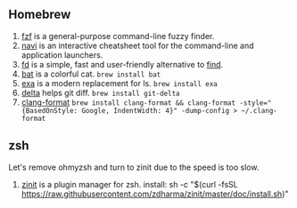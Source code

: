 ## Homebrew

1. [fzf](https://github.com/junegunn/fzf) is a general-purpose command-line fuzzy finder.
1. [navi](https://github.com/denisidoro/navi) is an interactive cheatsheet tool for the command-line and application launchers.
1. [fd](https://github.com/sharkdp/fd) is a simple, fast and user-friendly alternative to [find](https://www.gnu.org/software/findutils/).
1. [bat](https://github.com/sharkdp/bat) is a colorful cat. `brew install bat`
1. [exa](https://github.com/ogham/exa) is a modern replacement for ls. `brew install exa`
1. [delta](https://github.com/dandavison/delta) helps git diff. `brew install git-delta`
1. [clang-format](https://formulae.brew.sh/formula/clang-format) `brew install clang-format && clang-format -style="{BasedOnStyle: Google, IndentWidth: 4}" -dump-config > ~/.clang-format`

## zsh

Let's remove ohmyzsh and turn to zinit due to the speed is too slow.

1. [zinit](https://github.com/zdharma/zinit) is a plugin manager for zsh. install: sh -c "$(curl -fsSL https://raw.githubusercontent.com/zdharma/zinit/master/doc/install.sh)"
